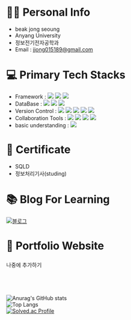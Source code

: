 # 👨‍🎓 Personal Info
- beak jong seoung
- Anyang University 
- 정보전기전자공학과
- Email : jjong015189@gmail.com

# 💻 Primary Tech Stacks
- Framework : <!--파이썬 뱃지--> <img src="https://img.shields.io/badge/python-3776AB?style=flat-square&logo=python&logoColor=white"> <!--장고 뱃지--> <img src="https://img.shields.io/badge/Django-092E20?style=flat-square&logo=Django&logoColor=white"><!--스웨거 뱃지--> <img src="https://img.shields.io/badge/swagger-85EA2D?style=flat-square&logo=swagger&logoColor=black">
- DataBase : <!--Postgresql 뱃지--> <img src="https://img.shields.io/badge/postgresql-4169E1?style=flat-square&logo=postgresql&logoColor=black"> <!-- Mysql 뱃지--> <img src="https://img.shields.io/badge/mysql-4479A1?style=flat-square&logo=mysql&logoColor=white"> <!-- Sqlite 뱃지--> <img src="https://img.shields.io/badge/Sqlite-003B57?style=flat-square&logo=Sqlite&logoColor=white">
- Version Control : <!--깃허브 뱃지--> <img src="https://img.shields.io/badge/GitHub-181717?style=flat-square&logo=GitHub&logoColor=white"> <!--깃 뱃지--> <img src="https://img.shields.io/badge/Git-F05032?style=flat-square&logo=Git&logoColor=white"> <!--도커 뱃지--> <img src="https://img.shields.io/badge/docker-2496ED?style=flat-square&logo=docker&logoColor=white"><!--클라우드타입 뱃지--> <img src="https://img.shields.io/badge/cloudtype-041E42?style=flat-square&logo=cloudtype&logoColor=black"><!--postman 뱃지--> <img src="https://img.shields.io/badge/postman-FF6C37?style=flat-square&logo=postman&logoColor=white">
- Collaboration Tools : <!--슬랙 뱃지--> <img src="https://img.shields.io/badge/Slack-4A154B?style=flat-square&logo=Slack&logoColor=white"> <!--피그마 뱃지--> <img src="https://img.shields.io/badge/Figma-F24E1E?style=flat-square&logo=Figma&logoColor=white"> <!--노션 뱃지--> <img src="https://img.shields.io/badge/Notion-000000?style=flat-square&logo=Notion&logoColor=white"> <!--디스코드 뱃지--> <img src="https://img.shields.io/badge/Discord-5865F2?style=flat-square&logo=Discord&logoColor=white"> 
- basic understanding : <!--리액트 뱃지--> <img src="https://img.shields.io/badge/React-61DAFB?style=flat-square&logo=React&logoColor=white"> 

# 🎫 Certificate
- SQLD
- 정보처리기사(studing)


# 📚 Blog For Learning

[![블로그](https://user-images.githubusercontent.com/103155217/196610103-f6a0ce07-f0bc-49e8-927f-890360129170.png)](https://jongseoung.tistory.com)



# 📃 Portfolio Website
### 
나중에 추가하기



# 
<br>

![Anurag's GitHub stats](https://github-readme-stats.vercel.app/api?username=jong-seoung&show_icons=true&count_private=true&line_height=25&theme=cobalt&hide=stars) 
<br>
![Top Langs](https://github-readme-stats-sand-six-91.vercel.app/api/top-langs/?username=jong-seoung&layout=compact&theme=cobalt)
<br>
[![Solved.ac Profile](http://mazassumnida.wtf/api/v2/generate_badge?boj=jjong015189)](https://solved.ac/jjong015189/)


